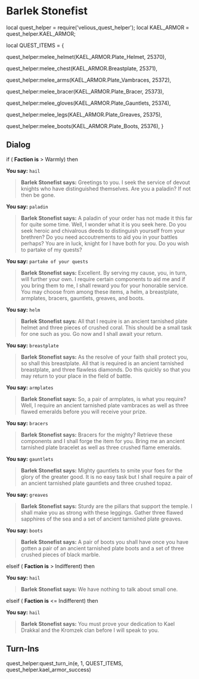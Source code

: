 # Barlek Stonefist


local quest_helper = require('velious_quest_helper');
local KAEL_ARMOR = quest_helper.KAEL_ARMOR;

local QUEST_ITEMS = {

quest_helper:melee_helmet(KAEL_ARMOR.Plate_Helmet, 25370), 

quest_helper:melee_chest(KAEL_ARMOR.Breastplate, 25371), 

quest_helper:melee_arms(KAEL_ARMOR.Plate_Vambraces, 25372), 

quest_helper:melee_bracer(KAEL_ARMOR.Plate_Bracer, 25373), 

quest_helper:melee_gloves(KAEL_ARMOR.Plate_Gauntlets, 25374), 

quest_helper:melee_legs(KAEL_ARMOR.Plate_Greaves, 25375), 

quest_helper:melee_boots(KAEL_ARMOR.Plate_Boots, 25376), 
}



## Dialog

if ( **Faction is** > Warmly) then 


**You say:** `hail`




>**Barlek Stonefist says:** Greetings to you. I seek the service of devout knights who have distinguished themselves. Are you a paladin? If not then be gone.


**You say:** `paladin`




>**Barlek Stonefist says:** A paladin of your order has not made it this far for quite some time. Well, I wonder what it is you seek here. Do you seek heroic and chivalrous deeds to distinguish yourself from your brethren? Do you need accoutrements to aid you in your battles perhaps? You are in luck, knight for I have both for you. Do you wish to partake of my quests?


**You say:** `partake of your quests`




>**Barlek Stonefist says:** Excellent. By serving my cause, you, in turn, will further your own. I require certain components to aid me and if you bring them to me, I shall reward you for your honorable service. You may choose from among these items, a helm, a breastplate, armplates, bracers, gauntlets, greaves, and boots.


**You say:** `helm`




>**Barlek Stonefist says:** All that I require is an ancient tarnished plate helmet and three pieces of crushed coral. This should be a small task for one such as you. Go now and I shall await your return.


**You say:** `breastplate`




>**Barlek Stonefist says:** As the resolve of your faith shall protect you, so shall this breastplate. All that is required is an ancient tarnished breastplate, and three flawless diamonds. Do this quickly so that you may return to your place in the field of battle.


**You say:** `armplates`




>**Barlek Stonefist says:** So, a pair of armplates, is what you require? Well, I require an ancient tarnished plate vambraces as well as three flawed emeralds before you will receive your prize.


**You say:** `bracers`




>**Barlek Stonefist says:** Bracers for the mighty? Retrieve these components and I shall forge the item for you. Bring me an ancient tarnished plate bracelet as well as three crushed flame emeralds.


**You say:** `gauntlets`




>**Barlek Stonefist says:** Mighty gauntlets to smite your foes for the glory of the greater good. It is no easy task but I shall require a pair of an ancient tarnished plate gauntlets and three crushed topaz.


**You say:** `greaves`




>**Barlek Stonefist says:** Sturdy are the pillars that support the temple. I shall make you as strong with these leggings. Gather three flawed sapphires of the sea and a set of ancient tarnished plate greaves.


**You say:** `boots`




>**Barlek Stonefist says:** A pair of boots you shall have once you have gotten a pair of an ancient tarnished plate boots and a set of three crushed pieces of black marble.


elseif ( **Faction is** > Indifferent) then 


**You say:** `hail`




>**Barlek Stonefist says:** We have nothing to talk about small one.


elseif ( **Faction is** <= Indifferent) then


**You say:** `hail`




>**Barlek Stonefist says:** You must prove your dedication to Kael Drakkal and the Kromzek clan before I will speak to you.




## Turn-Ins

quest_helper:quest_turn_in(e, 1, QUEST_ITEMS, quest_helper.kael_armor_success)